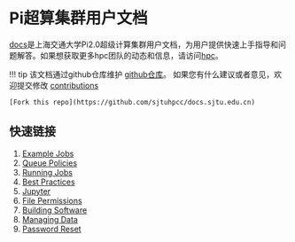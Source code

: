 # Pi超算集群用户文档
[docs](http://docs.hpc.sjtu.edu.cn/)是上海交通大学Pi2.0超级计算集群用户文档，为用户提供快速上手指导和问题解答。如果想获取更多hpc团队的动态和信息，请访问[hpc](https://hpc.sjtu.edu.cn/)。

!!! tip 
	该文档通过github仓库维护
	[github仓库](https://github.com/sjtuhpcc/docs.sjtu.edu.cn)。
	如果您有什么建议或者意见，欢迎提交修改
	[contributions](https://gitlab.com/NERSC/nersc.gitlab.io/blob/master/CONTRIBUTING.md)
	
	[Fork this repo](https://github.com/sjtuhpcc/docs.sjtu.edu.cn)

## 快速链接

 1. [Example Jobs](jobs/examples/index.md)
 1. [Queue Policies](jobs/policy.md)
 1. [Running Jobs](jobs/index.md)
 1. [Best Practices](jobs/best-practices.md)
 1. [Jupyter](connect/jupyter.md)
 1. [File Permissions](filesystems/unix-file-permissions.md)
 1. [Building Software](programming/compilers/wrappers.md)
 1. [Managing Data](data/management.md)
 1. [Password Reset](accounts/index.md#forgotten-passwords)
